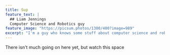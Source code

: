 ```yaml
---
title: Sup
feature_text: |
  ## Liam Jennings
  Computer Science and Robotics guy
feature_image: "https://picsum.photos/1300/400?image=989"
excerpt: "I'm a guy who knows some stuff about computer science and robotics, and likes use that knowy stuff to make cool things. Please pay me to do this."
---
```


There isn't much going on here yet, but watch this space
